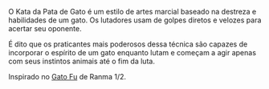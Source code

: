 O Kata da Pata de Gato é um estilo de artes marcial baseado na destreza e habilidades de um gato. Os lutadores usam de golpes diretos e velozes para acertar seu oponente.

É dito que os praticantes mais poderosos dessa técnica são capazes de incorporar o espírito de um gato enquanto lutam e começam a agir apenas com seus instintos animais até o fim da luta.

Inspirado no [Gato Fu](https://ranma.fandom.com/wiki/Nekoken) de Ranma 1/2.

